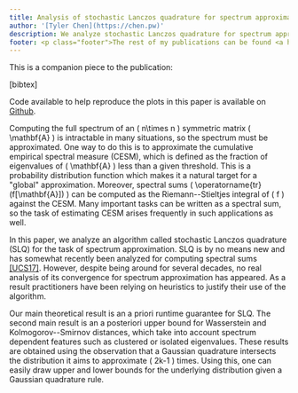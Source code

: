 ```yaml
---
title: Analysis of stochastic Lanczos quadrature for spectrum approximation
author: '[Tyler Chen](https://chen.pw)'
description: We analyze stochastic Lanczos quadrature for spectrum approximation
footer: <p class="footer">The rest of my publications can be found <a href="./../">here</a>.</p>
---
```



This is a companion piece to the publication:

[bibtex]

Code available to help reproduce the plots in this paper is available on [Github](https://github.com/tchen01/..).


Computing the full spectrum of an \( n\times n \) symmetric matrix \( \mathbf{A} \) is intractable in many situations, so the spectrum must be approximated.
One way to do this is to approximate the cumulative empirical spectral measure (CESM), which is defined as the fraction of eigenvalues of \( \mathbf{A} \) less than a given threshold.
This is a probability distribution function which makes it a natural target for a "global" approximation.
Moreover, spectral sums \( \operatorname{tr}(f[\mathbf{A}]) \) can be computed as the Riemann--Stieltjes integral of \( f \) against the CESM.
Many important tasks can be written as a spectral sum, so the task of estimating CESM arises frequently in such applications as well.

In this paper, we analyze an algorithm called stochastic Lanczos quadrature (SLQ) for the task of spectrum approximation.
SLQ is by no means new and has somewhat recently been analyzed for computing spectral sums [[UCS17]](https://epubs.siam.org/doi/abs/10.1137/16M1104974).
However, despite being around for several decades, no real analysis of its convergence for spectrum approximation has appeared.
As a result practitioners have been relying on heuristics to justify their use of the algorithm.

Our main theoretical result is an a priori runtime guarantee for SLQ.
The second main result is an a posteriori upper bound for Wasserstein and Kolmogorov--Smirnov distances, which take into account spectrum dependent features such as clustered or isolated eigenvalues.
These results are obtained using the observation that a Gaussian quadrature intersects the distribution it aims to approximate \( 2k-1 \) times.
Using this, one can easily draw upper and lower bounds for the underlying distribution given a Gaussian quadrature rule.
